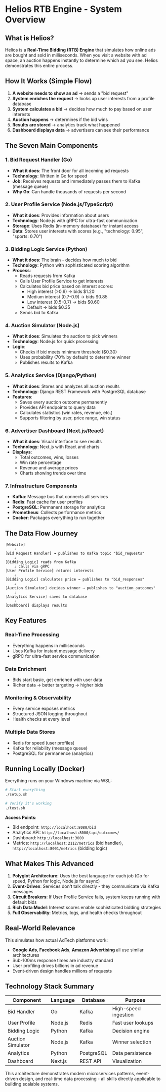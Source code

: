 # Helios RTB Engine - System Overview

## What is Helios?

Helios is a **Real-Time Bidding (RTB) Engine** that simulates how online ads are bought and sold in milliseconds. When you visit a website with ad space, an auction happens instantly to determine which ad you see. Helios demonstrates this entire process.

## How It Works (Simple Flow)

1. **A website needs to show an ad** → sends a "bid request"
2. **System enriches the request** → looks up user interests from a profile database
3. **System calculates a bid** → decides how much to pay based on user interests
4. **Auction happens** → determines if the bid wins
5. **Results are stored** → analytics track what happened
6. **Dashboard displays data** → advertisers can see their performance

## The Seven Main Components

### 1. **Bid Request Handler** (Go)
- **What it does**: The front door for all incoming ad requests
- **Technology**: Written in Go for speed
- **Job**: Receives requests and immediately passes them to Kafka (message queue)
- **Why Go**: Can handle thousands of requests per second

### 2. **User Profile Service** (Node.js/TypeScript)
- **What it does**: Provides information about users
- **Technology**: Node.js with gRPC for ultra-fast communication
- **Storage**: Uses Redis (in-memory database) for instant access
- **Data**: Stores user interests with scores (e.g., "technology: 0.95", "sports: 0.70")

### 3. **Bidding Logic Service** (Python)
- **What it does**: The brain - decides how much to bid
- **Technology**: Python with sophisticated scoring algorithm
- **Process**: 
  - Reads requests from Kafka
  - Calls User Profile Service to get interests
  - Calculates bid price based on interest scores:
    - High interest (>0.9) → bids $1.20
    - Medium interest (0.7-0.9) → bids $0.85
    - Low interest (0.5-0.7) → bids $0.60
    - Default → bids $0.35
  - Sends bid to Kafka

### 4. **Auction Simulator** (Node.js)
- **What it does**: Simulates the auction to pick winners
- **Technology**: Node.js for quick processing
- **Logic**: 
  - Checks if bid meets minimum threshold ($0.30)
  - Uses probability (70% by default) to determine winner
  - Publishes results to Kafka

### 5. **Analytics Service** (Django/Python)
- **What it does**: Stores and analyzes all auction results
- **Technology**: Django REST Framework with PostgreSQL database
- **Features**:
  - Saves every auction outcome permanently
  - Provides API endpoints to query data
  - Calculates statistics (win rates, revenue, etc.)
  - Supports filtering by user, price range, win status

### 6. **Advertiser Dashboard** (Next.js/React)
- **What it does**: Visual interface to see results
- **Technology**: Next.js with React and charts
- **Displays**:
  - Total outcomes, wins, losses
  - Win rate percentage
  - Revenue and average prices
  - Charts showing trends over time

### 7. **Infrastructure Components**
- **Kafka**: Message bus that connects all services
- **Redis**: Fast cache for user profiles
- **PostgreSQL**: Permanent storage for analytics
- **Prometheus**: Collects performance metrics
- **Docker**: Packages everything to run together

## The Data Flow Journey

```
[Website] 
    ↓ 
[Bid Request Handler] → publishes to Kafka topic "bid_requests"
    ↓
[Bidding Logic] reads from Kafka
    ↓ calls via gRPC
[User Profile Service] returns interests
    ↓
[Bidding Logic] calculates price → publishes to "bid_responses"
    ↓
[Auction Simulator] decides winner → publishes to "auction_outcomes"
    ↓
[Analytics Service] saves to database
    ↓
[Dashboard] displays results
```

## Key Features

### Real-Time Processing
- Everything happens in milliseconds
- Uses Kafka for instant message delivery
- gRPC for ultra-fast service communication

### Data Enrichment
- Bids start basic, get enriched with user data
- Richer data → better targeting → higher bids

### Monitoring & Observability
- Every service exposes metrics
- Structured JSON logging throughout
- Health checks at every level

### Multiple Data Stores
- Redis for speed (user profiles)
- Kafka for reliability (message queue)
- PostgreSQL for permanence (analytics)

## Running Locally (Docker)

Everything runs on your Windows machine via WSL:

```bash
# Start everything
./setup.sh

# Verify it's working
./test.sh
```

**Access Points:**
- Bid endpoint: `http://localhost:8080/bid`
- Analytics API: `http://localhost:8000/api/outcomes/`
- Dashboard: `http://localhost:3000`
- Metrics: `http://localhost:2112/metrics` (bid handler), `http://localhost:8001/metrics` (bidding logic)

## What Makes This Advanced

1. **Polyglot Architecture**: Uses the best language for each job (Go for speed, Python for logic, Node.js for async)
2. **Event-Driven**: Services don't talk directly - they communicate via Kafka messages
3. **Circuit Breakers**: If User Profile Service fails, system keeps running with default bids
4. **Rich Data Model**: Interest scores enable sophisticated bidding strategies
5. **Full Observability**: Metrics, logs, and health checks throughout

## Real-World Relevance

This simulates how actual AdTech platforms work:
- **Google Ads**, **Facebook Ads**, **Amazon Advertising** all use similar architectures
- Sub-100ms response times are industry standard
- User profiling drives billions in ad revenue
- Event-driven design handles millions of requests

## Technology Stack Summary

| Component | Language | Database | Purpose |
|-----------|----------|----------|---------|
| Bid Handler | Go | Kafka | High-speed ingestion |
| User Profile | Node.js | Redis | Fast user lookups |
| Bidding Logic | Python | Kafka | Decision engine |
| Auction Simulator | Node.js | Kafka | Winner selection |
| Analytics | Python | PostgreSQL | Data persistence |
| Dashboard | Next.js | REST API | Visualization |

This architecture demonstrates modern microservices patterns, event-driven design, and real-time data processing - all skills directly applicable to building scalable systems.